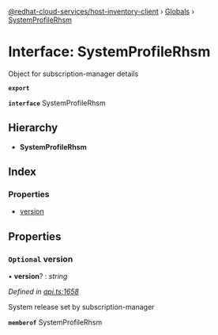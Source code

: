 [@redhat-cloud-services/host-inventory-client](../README.md) › [Globals](../globals.md) › [SystemProfileRhsm](systemprofilerhsm.md)

# Interface: SystemProfileRhsm

Object for subscription-manager details

**`export`** 

**`interface`** SystemProfileRhsm

## Hierarchy

* **SystemProfileRhsm**

## Index

### Properties

* [version](systemprofilerhsm.md#optional-version)

## Properties

### `Optional` version

• **version**? : *string*

*Defined in [api.ts:1658](https://github.com/RedHatInsights/javascript-clients/blob/master/packages/host-inventory/api.ts#L1658)*

System release set by subscription-manager

**`memberof`** SystemProfileRhsm
